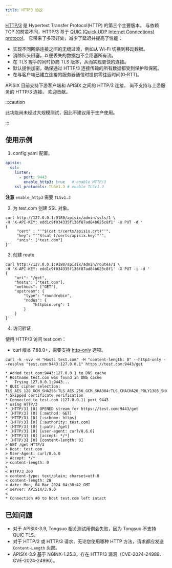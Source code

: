 ```yaml
---
title: HTTP3 协议
---
```


<!--
#
# Licensed to the Apache Software Foundation (ASF) under one or more
# contributor license agreements.  See the NOTICE file distributed with
# this work for additional information regarding copyright ownership.
# The ASF licenses this file to You under the Apache License, Version 2.0
# (the "License"); you may not use this file except in compliance with
# the License.  You may obtain a copy of the License at
#
#     http://www.apache.org/licenses/LICENSE-2.0
#
# Unless required by applicable law or agreed to in writing, software
# distributed under the License is distributed on an "AS IS" BASIS,
# WITHOUT WARRANTIES OR CONDITIONS OF ANY KIND, either express or implied.
# See the License for the specific language governing permissions and
# limitations under the License.
#
-->

[HTTP/3](https://en.wikipedia.org/wiki/HTTP/3) 是 Hypertext Transfer Protocol(HTTP) 的第三个主要版本。 与依赖 TCP 的前辈不同，HTTP/3 基于 [QUIC (Quick UDP Internet Connections) protocol](https://en.wikipedia.org/wiki/QUIC)。 它带来了多项好处，减少了延迟并提高了性能：

 * 实现不同网络连接之间的无缝过渡，例如从 Wi-Fi 切换到移动数据。
 * 消除队头阻塞，以便丢失的数据包不会阻塞所有流。
 * 在 TLS 握手的同时协商 TLS 版本，从而实现更快的连接。
 * 默认提供加密，确保通过 HTTP/3 连接传输的所有数据都受到保护和保密。
 * 在与客户端已建立连接的服务器通信时提供零往返时间(0-RTT)。

 APISIX 目前支持下游客户端和 APISIX 之间的 HTTP/3 连接。 尚不支持与上游服务的 HTTP/3 连接。 欢迎贡献。

 :::caution

 此功能尚未经过大规模测试，因此不建议用于生产使用。

 :::

## 使用示例

1. config.yaml 配置。

```yaml
apisix:
  ssl:
    listen:
      - port: 9443
        enable_http3: true   # enable HTTP/3
    ssl_protocols: TLSv1.3 # enable TLSv1.3
```

**注意** `enable_http3` 需要 `TLSv1.3`

2. 为 test.com 创建 SSL 对象。

```shell
curl http://127.0.0.1:9180/apisix/admin/ssls/1 \
-H 'X-API-KEY: edd1c9f034335f136f87ad84b625c8f1' -X PUT -d '
{
     "cert" : "'"$(cat t/certs/apisix.crt)"'",
     "key": "'"$(cat t/certs/apisix.key)"'",
     "snis": ["test.com"]
}'
```

3. 创建 route

```shell
curl http://127.0.0.1:9180/apisix/admin/routes/1 \
-H 'X-API-KEY: edd1c9f034335f136f87ad84b625c8f1' -X PUT -i -d '
{
    "uri": "/get",
    "hosts": ["test.com"],
    "methods": ["GET"],
    "upstream": {
        "type": "roundrobin",
        "nodes": {
            "httpbin.org": 1
        }
    }
}'
```

4. 访问验证

使用 HTTP/3 访问 test.com：

- curl 版本 7.88.0+，需要支持 [http-only](https://github.com/curl/curl/blob/master/docs/cmdline-opts/http3-only.md) 选项。

```shell
curl -k -vvv -H "Host: test.com" -H "content-length: 0" --http3-only --resolve "test.com:9443:127.0.0.1" https://test.com:9443/get

* Added test.com:9443:127.0.0.1 to DNS cache
* Hostname test.com was found in DNS cache
*   Trying 127.0.0.1:9443...
* QUIC cipher selection: TLS_AES_128_GCM_SHA256:TLS_AES_256_GCM_SHA384:TLS_CHACHA20_POLY1305_SHA256:TLS_AES_128_CCM_SHA256
* Skipped certificate verification
* Connected to test.com (127.0.0.1) port 9443
* using HTTP/3
* [HTTP/3] [0] OPENED stream for https://test.com:9443/get
* [HTTP/3] [0] [:method: GET]
* [HTTP/3] [0] [:scheme: https]
* [HTTP/3] [0] [:authority: test.com]
* [HTTP/3] [0] [:path: /get]
* [HTTP/3] [0] [user-agent: curl/8.6.0]
* [HTTP/3] [0] [accept: */*]
* [HTTP/3] [0] [content-length: 0]
> GET /get HTTP/3
> Host: test.com
> User-Agent: curl/8.6.0
> Accept: */*
> content-length: 0
>
< HTTP/3 200
< content-type: text/plain; charset=utf-8
< content-length: 28
< date: Mon, 04 Mar 2024 04:38:42 GMT
< server: APISIX/3.9.0
<
* Connection #0 to host test.com left intact
```

## 已知问题

- 对于 APISIX-3.9, Tongsuo 相关测试用例会失败，因为 Tongsuo 不支持 QUIC TLS。
- 对于 HTTP/2 或 HTTP/3 请求，无论您使用哪种 HTTP 方法，请求都应发送 `Content-Length` 头部。
- APISIX-3.9 基于 NGINX-1.25.3，存在 HTTP/3 漏洞（CVE-2024-24989、CVE-2024-24990）。
